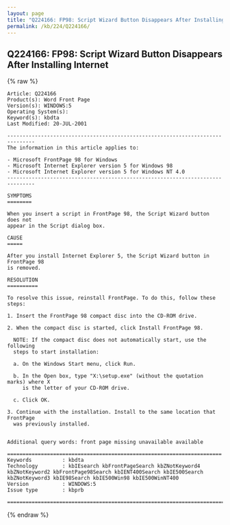 ```yaml
---
layout: page
title: "Q224166: FP98: Script Wizard Button Disappears After Installing Internet"
permalink: /kb/224/Q224166/
---
```


## Q224166: FP98: Script Wizard Button Disappears After Installing Internet

{% raw %}

	Article: Q224166
	Product(s): Word Front Page
	Version(s): WINDOWS:5
	Operating System(s): 
	Keyword(s): kbdta
	Last Modified: 20-JUL-2001
	
	-------------------------------------------------------------------------------
	The information in this article applies to:
	
	- Microsoft FrontPage 98 for Windows 
	- Microsoft Internet Explorer version 5 for Windows 98 
	- Microsoft Internet Explorer version 5 for Windows NT 4.0 
	-------------------------------------------------------------------------------
	
	SYMPTOMS
	========
	
	When you insert a script in FrontPage 98, the Script Wizard button does not
	appear in the Script dialog box.
	
	CAUSE
	=====
	
	After you install Internet Explorer 5, the Script Wizard button in FrontPage 98
	is removed.
	
	RESOLUTION
	==========
	
	To resolve this issue, reinstall FrontPage. To do this, follow these steps:
	
	1. Insert the FrontPage 98 compact disc into the CD-ROM drive.
	
	2. When the compact disc is started, click Install FrontPage 98.
	
	  NOTE: If the compact disc does not automatically start, use the following
	  steps to start installation:
	
	  a. On the Windows Start menu, click Run.
	
	  b. In the Open box, type "X:\setup.exe" (without the quotation marks) where X
	     is the letter of your CD-ROM drive.
	
	  c. Click OK.
	
	3. Continue with the installation. Install to the same location that FrontPage
	  was previously installed.
	
	
	Additional query words: front page missing unavailable available
	
	======================================================================
	Keywords          : kbdta 
	Technology        : kbIEsearch kbFrontPageSearch kbZNotKeyword4 kbZNotKeyword2 kbFrontPage98Search kbIENT400Search kbIE500Search kbZNotKeyword3 kbIE98Search kbIE500Win98 kbIE500WinNT400
	Version           : WINDOWS:5
	Issue type        : kbprb
	
	=============================================================================
	

{% endraw %}
